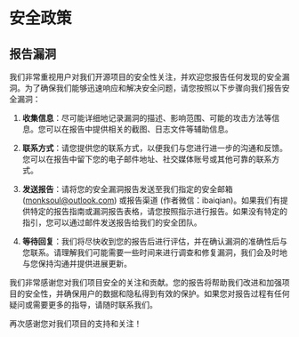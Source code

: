 # 安全政策

## 报告漏洞

我们非常重视用户对我们开源项目的安全性关注，并欢迎您报告任何发现的安全漏洞。为了确保我们能够迅速响应和解决安全问题，请您按照以下步骤向我们报告安全漏洞：

1. **收集信息**：尽可能详细地记录漏洞的描述、影响范围、可能的攻击方法等信息。您可以在报告中提供相关的截图、日志文件等辅助信息。

2. **联系方式**：请您提供您的联系方式，以便我们与您进行进一步的沟通和反馈。您可以在报告中留下您的电子邮件地址、社交媒体账号或其他可靠的联系方式。

3. **发送报告**：请将您的安全漏洞报告发送至我们指定的安全邮箱 (monksoul@outlook.com) 或报告渠道 (作者微信：ibaiqian)。如果我们有提供特定的报告指南或漏洞报告表格，请您按照指示进行报告。如果没有特定的指引，您可以通过邮件发送报告给我们的安全团队。

4. **等待回复**：我们将尽快收到您的报告后进行评估，并在确认漏洞的准确性后与您联系。请理解我们可能需要一些时间来进行调查和修复漏洞，我们会及时地与您保持沟通并提供进展更新。

我们非常感谢您对我们项目安全的关注和贡献。您的报告将帮助我们改进和加强项目的安全性，并确保用户的数据和隐私得到有效的保护。如果您对报告过程有任何疑问或需要更多的指导，请随时联系我们。

再次感谢您对我们项目的支持和关注！